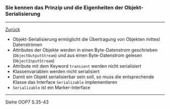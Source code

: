 ### Sie kennen das Prinzip und die Eigenheiten der Objekt-Serialisierung

---

[Zurück](300io.md)

* Objekt-Serialisierung ermöglicht die Übertragung von Objekten mittesl
Datenströmen
* Attributes der Objekte werden in einen Byte-Datenstrom geschrieben 
(``ObjectOutputStream``) und aus einen Byte-Datenstrom gelesen
(``ObjectInputStream``)
* Attribute mit dem Keyword ``transient`` werden nicht serialisiert
* Klassenvariablen werden nicht serialisiert
* Damit ein Objekt serialisierbar sein soll, so muss die entsprechende
Klasse das Interface ``Serializable`` implementieren
* ``Serializable`` ist ein Marker-Interface

---
Siehe OOP7 S.35-43
